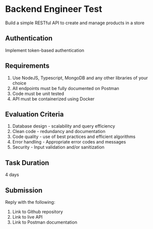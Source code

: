 # Backend Engineer Test

Build a simple RESTful API to create and manage products in a store

## Authentication
Implement token-based authentication

## Requirements
1. Use NodeJS, Typescript, MongoDB and any other libraries of your choice
2. All endpoints must be fully documented on Postman
3. Code must be unit tested
4. API must be containerized using Docker

## Evaluation Criteria

1. Database design - scalability and query efficiency
2. Clean code - redundancy and documentation
3. Code quality - use of best practices and efficient algorithms
4. Error handling - Appropriate error codes and messages
5. Security - Input validation and/or sanitization

## Task Duration

4 days

## Submission

Reply with the following:

1. Link to Github repository
2. Link to live API
3. Link to Postman documentation
